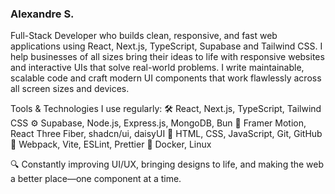 ### Alexandre S.
Full-Stack Developer who builds clean, responsive, and fast web applications using React, Next.js, TypeScript, Supabase and Tailwind CSS. I help businesses of all sizes bring their ideas to life with responsive websites and interactive UIs that solve real-world problems. I write maintainable, scalable code and craft modern UI components that work flawlessly across all screen sizes and devices.

Tools & Technologies I use regularly:
🛠️ React, Next.js, TypeScript, Tailwind CSS
⚙️ Supabase, Node.js, Express.js, MongoDB, Bun
🎨 Framer Motion, React Three Fiber, shadcn/ui, daisyUI
🧱 HTML, CSS, JavaScript, Git, GitHub
🔧 Webpack, Vite, ESLint, Prettier
🐧 Docker, Linux

🔍 Constantly improving UI/UX, bringing designs to life, and making the web a better place—one component at a time.
